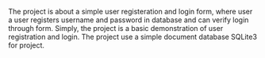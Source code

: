 The project is about a simple user registeration and login form, where user a user registers username and password in database and can verify login through form. Simply, the project is a basic demonstration of user registration and login. 
The project use a simple document database SQLite3 for project.